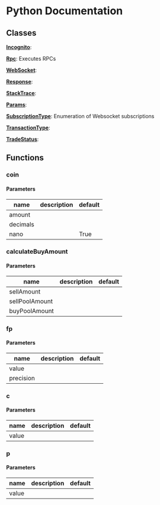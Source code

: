 # Python Documentation

## Classes

**[Incognito](Incognito.md)**: 

**[Rpc](Rpc.md)**: Executes RPCs 

**[WebSocket](WebSocket.md)**: 

**[Response](Response.md)**: 

**[StackTrace](StackTrace.md)**: 

**[Params](Params.md)**: 

**[SubscriptionType](SubscriptionType.md)**: Enumeration of Websocket subscriptions 

**[TransactionType](TransactionType.md)**: 

**[TradeStatus](TradeStatus.md)**: 


## Functions

### coin



#### Parameters
name | description | default
--- | --- | ---
amount |  | 
decimals |  | 
nano |  | True





### calculateBuyAmount



#### Parameters
name | description | default
--- | --- | ---
sellAmount |  | 
sellPoolAmount |  | 
buyPoolAmount |  | 





### fp



#### Parameters
name | description | default
--- | --- | ---
value |  | 
precision |  | 





### c



#### Parameters
name | description | default
--- | --- | ---
value |  | 





### p



#### Parameters
name | description | default
--- | --- | ---
value |  | 





